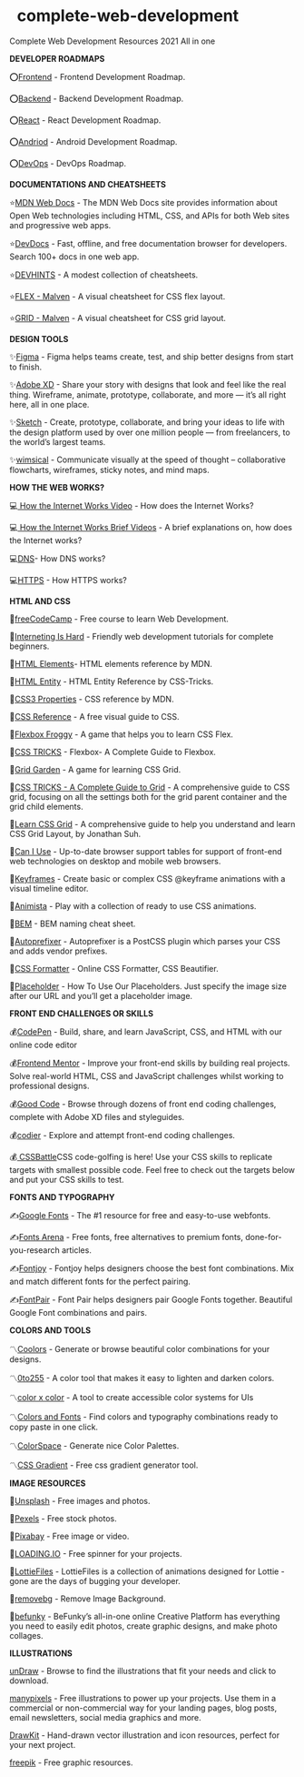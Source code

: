 # ‎ ‎ ‎ ‎ ‎ ‎ ‎ ‎ ‎ ‎ ‎ ‎ ‎ ‎ ‎ ‎ ‎ ‎ ‎ ‎ ‎ ‎ ‎ ‎ ‎ ‎ ‎ ‎ ‎ ‎ ‎ ‎ ‎ ‎ ‎ ‎ ‎ complete-web-development
Complete Web Development Resources 2021 All in one

**DEVELOPER ROADMAPS**

⭕[Frontend](https://roadmap.sh/frontend)  - Frontend Development Roadmap.

⭕[Backend](https://roadmap.sh/backend)  - Backend Development Roadmap.

⭕[React](https://roadmap.sh/react) - React Development Roadmap.

⭕[Andriod](https://roadmap.sh/android)  - Android Development Roadmap.

⭕[DevOps](https://roadmap.sh/devops) - DevOps Roadmap.

**DOCUMENTATIONS AND CHEATSHEETS**

⭐[MDN Web Docs](https://developer.mozilla.org/en-US/) - The MDN Web Docs site provides information about Open Web technologies including HTML, CSS, and APIs for both Web sites and progressive web apps.

⭐[DevDocs](https://devdocs.io/) - Fast, offline, and free documentation browser for developers. Search 100+ docs in one web app.

⭐[DEVHINTS](https://devhints.io/) - A modest collection of cheatsheets.

⭐[FLEX - Malven](https://flexbox.malven.co/) - A visual cheatsheet for CSS flex layout.

⭐[GRID - Malven](https://grid.malven.co/) - A visual cheatsheet for CSS grid layout.

**DESIGN TOOLS**

✨[Figma](https://www.figma.com/) - Figma helps teams create, test, and ship better designs from start to finish.

✨[Adobe XD](https://www.adobe.com/in/products/xd.html) - Share your story with designs that look and feel like the real thing. Wireframe, animate, prototype, collaborate, and more — it’s all right here, all in one place.

✨[Sketch](https://www.sketch.com/) - Create, prototype, collaborate, and bring your ideas to life with the design platform used by over one million people — from freelancers, to the world’s largest teams.

✨[wimsical](https://whimsical.com/) - Communicate visually at the speed of thought – collaborative flowcharts, wireframes, sticky notes, and mind maps.

**HOW THE WEB WORKS?**

💻[
How the Internet Works Video](https://www.youtube.com/watch?v=x3c1ih2NJEg) - How does the Internet Works?

💻[
How the Internet Works Brief Videos](https://www.youtube.com/playlist?list=PLzdnOPI1iJNfMRZm5DDxco3UdsFegvuB7) - A brief explanations on, how does the Internet works?


💻[DNS](https://howdns.works/)- How DNS works?

💻[HTTPS](https://howhttps.works/) - How HTTPS works?

**HTML AND CSS**

💜[freeCodeCamp](https://www.freecodecamp.org/learn/) - Free course to learn Web Development.

💜[Interneting Is Hard](https://www.internetingishard.com/) - Friendly web development tutorials for complete beginners.

💜[HTML Elements](https://developer.mozilla.org/en-US/docs/Web/HTML/Element)- HTML elements reference by MDN.

💜[HTML Entity](https://css-tricks.com/snippets/html/glyphs/) - HTML Entity Reference by CSS-Tricks.

💜[CSS3 Properties](https://developer.mozilla.org/en-US/docs/Web/CSS/Reference) - CSS reference by MDN.

💜[CSS Reference](https://cssreference.io/) - A free visual guide to CSS.

💜[Flexbox Froggy](https://flexboxfroggy.com/) - A game that helps you to learn CSS Flex.

💜[CSS TRICKS](https://css-tricks.com/snippets/css/a-guide-to-flexbox/) - Flexbox- A Complete Guide to Flexbox.

💜[Grid Garden](https://cssgridgarden.com/) - A game for learning CSS Grid.

💜[CSS TRICKS - A Complete Guide to Grid](https://css-tricks.com/snippets/css/complete-guide-grid/) - A comprehensive guide to CSS grid, focusing on all the settings both for the grid parent container and the grid child elements.

💜[Learn CSS Grid](https://learncssgrid.com/) - A comprehensive guide to help you understand and learn CSS Grid Layout, by Jonathan Suh.

💜[Can I Use](https://caniuse.com/) - Up-to-date browser support tables for support of front-end web technologies on desktop and mobile web browsers.

💜[Keyframes](https://keyframes.app/) - Create basic or complex CSS @keyframe animations with a visual timeline editor.

💜[Animista](https://animista.net/) - Play with a collection of ready to use CSS animations.

💜[BEM](https://9elements.com/bem-cheat-sheet/) - BEM naming cheat sheet.

💜[Autoprefixer](https://autoprefixer.github.io/) - Autoprefixer is a PostCSS plugin which parses your CSS and adds vendor prefixes.

💜[CSS Formatter](https://www.cleancss.com/css-beautify/) - Online CSS Formatter, CSS Beautifier.

💜[Placeholder](https://placeholder.com/) - How To Use Our Placeholders. Just specify the image size after our URL and you’ll get a placeholder image.

**FRONT END CHALLENGES OR SKILLS**

💰[CodePen](https://codepen.io/) - Build, share, and learn JavaScript, CSS, and HTML with our online code editor

💰[Frontend Mentor](https://www.frontendmentor.io/) - Improve your front-end skills by building real projects. Solve real-world HTML, CSS and JavaScript challenges whilst working to professional designs.

💰[Good Code](https://www.codewell.cc/)  - Browse through dozens of front end coding challenges, complete with Adobe XD files and styleguides.

💰[codier](https://codier.io/)  - Explore and attempt front-end coding challenges.

💰[
CSSBattle](https://cssbattle.dev/)CSS code-golfing is here! Use your CSS skills to replicate targets with smallest possible code. Feel free to check out the targets below and put your CSS skills to test.

**FONTS AND TYPOGRAPHY**

✍[Google Fonts](https://fonts.google.com/) - The #1 resource for free and easy-to-use webfonts.

✍[Fonts Arena](https://fontsarena.com/) - Free fonts, free alternatives to premium fonts, done-for-you-research articles.

✍[Fontjoy](https://fontjoy.com/) - Fontjoy helps designers choose the best font combinations. Mix and match different fonts for the perfect pairing.

✍[FontPair](https://www.fontpair.co/) - Font Pair helps designers pair Google Fonts together. Beautiful Google Font combinations and pairs.

**COLORS AND TOOLS**

〽️[Coolors](https://coolors.co/) - Generate or browse beautiful color combinations for your designs.

〽️[0to255](https://0to255.com/) - A color tool that makes it easy to lighten and darken colors.

〽️[color x color](https://colorcolor.in/) - A tool to create accessible color systems for UIs

〽️[Colors and Fonts](https://www.colorsandfonts.com/) - Find colors and typography combinations ready to copy paste in one click.

〽️[ColorSpace](https://mycolor.space/) - Generate nice Color Palettes.

〽️[CSS Gradient](https://cssgradient.io/) - Free css gradient generator tool.

**IMAGE RESOURCES**

🌃[Unsplash](https://unsplash.com/) - Free images and photos.

🌃[Pexels](https://www.pexels.com/) - Free stock photos.

🌃[Pixabay](https://pixabay.com/)  - Free image or video.

🌃[LOADING.IO](https://loading.io/) - Free spinner for your projects.

🌃[LottieFiles](https://lottiefiles.com/) - LottieFiles is a collection of animations designed for Lottie - gone are the days of bugging your developer.

🌃[removebg](https://www.remove.bg/) - Remove Image Background.

🌃[befunky](https://www.befunky.com/) - BeFunky’s all-in-one online Creative Platform has everything you need to easily edit photos, create graphic designs, and make photo collages.

**ILLUSTRATIONS**

[unDraw](https://undraw.co/illustrations) - Browse to find the illustrations that fit your needs and click to download.

[manypixels](https://www.manypixels.co/gallery)  - Free illustrations to power up your projects. Use them in a commercial or non-commercial way for your landing pages, blog posts, email newsletters, social media graphics and more.

[DrawKit](https://www.drawkit.com/) - Hand-drawn vector illustration and icon resources, perfect for your next project.

[freepik](https://www.freepik.com/) - Free graphic resources.
